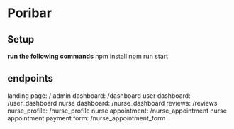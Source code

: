 # Poribar

## Setup
**run the following commands**
npm install
npm run start


## endpoints
landing page: /
admin dashboard: /dashboard
user dashboard: /user_dashboard
nurse dashboard: /nurse_dashboard
reviews: /reviews
nurse_profile: /nurse_profile
nurse appointment: /nurse_appointment
nurse appointment payment form: /nurse_appointment_form